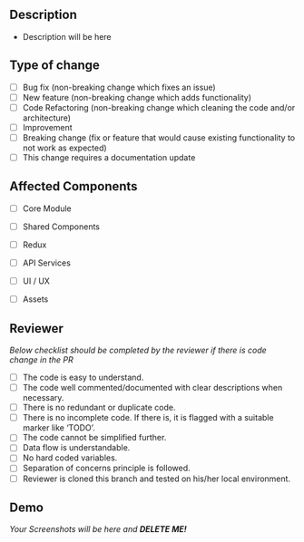 ## Description

- Description will be here


## Type of change

- [ ] Bug fix (non-breaking change which fixes an issue)
- [ ] New feature (non-breaking change which adds functionality)
- [ ] Code Refactoring (non-breaking change which cleaning the code and/or architecture)
- [ ] Improvement
- [ ] Breaking change (fix or feature that would cause existing functionality to not work as expected)
- [ ] This change requires a documentation update

## Affected Components

- [ ] Core Module
- [ ] Shared Components
- [ ] Redux
- [ ] API Services
- [ ] UI / UX
- [ ] Assets


## Reviewer

_Below checklist should be completed by the reviewer if there is code change in the PR_

- [ ] The code is easy to understand.
- [ ] The code well commented/documented with clear descriptions when necessary.
- [ ] There is no redundant or duplicate code.
- [ ] There is no incomplete code. If there is, it is flagged with a suitable marker like ‘TODO’.
- [ ] The code cannot be simplified further.
- [ ] Data flow is understandable.
- [ ] No hard coded variables.
- [ ] Separation of concerns principle is followed.
- [ ] Reviewer is cloned this branch and tested on his/her local environment.

## Demo

<i> Your Screenshots will be here and <b>DELETE ME!</b> </i>
